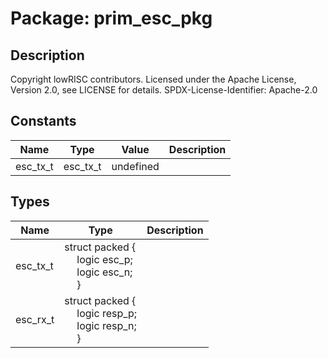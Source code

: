 # Package: prim_esc_pkg

## Description

Copyright lowRISC contributors.
 Licensed under the Apache License, Version 2.0, see LICENSE for details.
 SPDX-License-Identifier: Apache-2.0
 

## Constants

| Name     | Type     | Value     | Description |
| -------- | -------- | --------- | ----------- |
| esc_tx_t | esc_tx_t | undefined |             |
## Types

| Name     | Type                                                                                                                                                                | Description |
| -------- | ------------------------------------------------------------------------------------------------------------------------------------------------------------------- | ----------- |
| esc_tx_t | struct packed {<br><span style="padding-left:20px">     logic esc_p;<br><span style="padding-left:20px">     logic esc_n;<br><span style="padding-left:20px">   }   |             |
| esc_rx_t | struct packed {<br><span style="padding-left:20px">     logic resp_p;<br><span style="padding-left:20px">     logic resp_n;<br><span style="padding-left:20px">   } |             |

